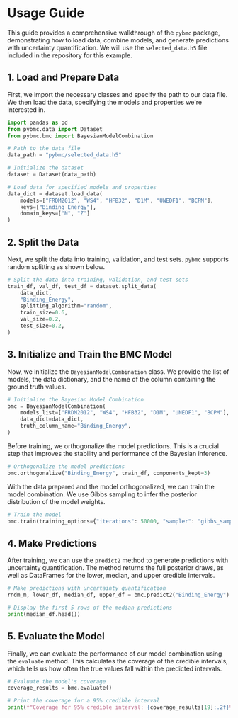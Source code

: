 # Usage Guide

This guide provides a comprehensive walkthrough of the `pybmc` package, demonstrating how to load data, combine models, and generate predictions with uncertainty quantification. We will use the `selected_data.h5` file included in the repository for this example.

## 1. Load and Prepare Data

First, we import the necessary classes and specify the path to our data file. We then load the data, specifying the models and properties we're interested in.

```python
import pandas as pd
from pybmc.data import Dataset
from pybmc.bmc import BayesianModelCombination

# Path to the data file
data_path = "pybmc/selected_data.h5"

# Initialize the dataset
dataset = Dataset(data_path)

# Load data for specified models and properties
data_dict = dataset.load_data(
    models=["FRDM2012", "WS4", "HFB32", "D1M", "UNEDF1", "BCPM"],
    keys=["Binding_Energy"],
    domain_keys=["N", "Z"]
)
```

## 2. Split the Data

Next, we split the data into training, validation, and test sets. `pybmc` supports random splitting as shown below.

```python
# Split the data into training, validation, and test sets
train_df, val_df, test_df = dataset.split_data(
    data_dict,
    "Binding_Energy",
    splitting_algorithm="random",
    train_size=0.6,
    val_size=0.2,
    test_size=0.2,
)
```

## 3. Initialize and Train the BMC Model

Now, we initialize the `BayesianModelCombination` class. We provide the list of models, the data dictionary, and the name of the column containing the ground truth values.

```python
# Initialize the Bayesian Model Combination
bmc = BayesianModelCombination(
    models_list=["FRDM2012", "WS4", "HFB32", "D1M", "UNEDF1", "BCPM"],
    data_dict=data_dict,
    truth_column_name="Binding_Energy",
)
```

Before training, we orthogonalize the model predictions. This is a crucial step that improves the stability and performance of the Bayesian inference.

```python
# Orthogonalize the model predictions
bmc.orthogonalize("Binding_Energy", train_df, components_kept=3)
```

With the data prepared and the model orthogonalized, we can train the model combination. We use Gibbs sampling to infer the posterior distribution of the model weights.

```python
# Train the model
bmc.train(training_options={"iterations": 50000, "sampler": "gibbs_sampling"})
```

## 4. Make Predictions

After training, we can use the `predict2` method to generate predictions with uncertainty quantification. The method returns the full posterior draws, as well as DataFrames for the lower, median, and upper credible intervals.

```python
# Make predictions with uncertainty quantification
rndm_m, lower_df, median_df, upper_df = bmc.predict2("Binding_Energy")

# Display the first 5 rows of the median predictions
print(median_df.head())
```

## 5. Evaluate the Model

Finally, we can evaluate the performance of our model combination using the `evaluate` method. This calculates the coverage of the credible intervals, which tells us how often the true values fall within the predicted intervals.

```python
# Evaluate the model's coverage
coverage_results = bmc.evaluate()

# Print the coverage for a 95% credible interval
print(f"Coverage for 95% credible interval: {coverage_results[19]:.2f}%")
```